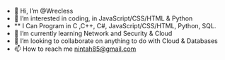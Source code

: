 - 👋 Hi, I’m @Wrecless
- 👀 I’m interested in coding, in JavaScript/CSS/HTML & Python
- ** I Can Program in C ,C++, C#, JavaScript/CSS/HTML, Python, SQL.
- 🌱 I’m currently learning Network and Security & Cloud
- 💞️ I’m looking to collaborate on anything to do with Cloud & Databases
- 📫 How to reach me nintah85@gmail.com

<!---
Wrecless/Wrecless is a ✨ special ✨ repository because its `README.md` (this file) appears on your GitHub profile.
You can click the Preview link to take a look at your changes.
--->
